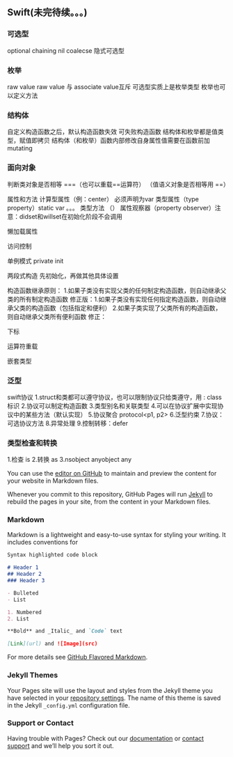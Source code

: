 ## Swift(未完待续。。。)


### 可选型

optional chaining
nil coalecse
隐式可选型

### 枚举
raw value
raw value 与 associate value互斥
可选型实质上是枚举类型
枚举也可以定义方法

### 结构体
自定义构造函数之后，默认构造函数失效
可失败构造函数
结构体和枚举都是值类型，赋值即拷贝
结构体（和枚举）函数内部修改自身属性值需要在函数前加mutating

### 面向对象
判断类对象是否相等 ===（也可以重载==运算符） （值语义对象是否相等用 ==）

属性和方法
计算型属性（例：center） 必须声明为var
类型属性（type property）static var 。。。
类型方法 （）
属性观察器（property observer）注意：didset和willset在初始化阶段不会调用

懒加载属性

访问控制

单例模式 private init

两段式构造 先初始化，再做其他具体设置

构造函数继承原则：
1.如果子类没有实现父类的任何制定构造函数，则自动继承父类的所有制定构造函数
修正版：1.如果子类没有实现任何指定构造函数，则自动继承父类的构造函数（包括指定和便利）
2.如果子类实现了父类所有的构造函数，则自动继承父类所有便利函数
修正：

下标

运算符重载

嵌套类型


### 泛型

swift协议
1.struct和类都可以遵守协议，也可以限制协议只给类遵守，用 : class 标识
2.协议可以制定构造函数
3.类型别名和关联类型
4.可以在协议扩展中实现协议中的某些方法（默认实现）
5.协议聚合 protocol<p1, p2>
6.泛型约束
7.协议：可选协议方法
8.异常处理
9.控制转移：defer

### 类型检查和转换
1.检查 is
2.转换 as
3.nsobject anyobject any








You can use the [editor on GitHub](https://github.com/gsdios/Notebook/edit/master/index.md) to maintain and preview the content for your website in Markdown files.

Whenever you commit to this repository, GitHub Pages will run [Jekyll](https://jekyllrb.com/) to rebuild the pages in your site, from the content in your Markdown files.

### Markdown

Markdown is a lightweight and easy-to-use syntax for styling your writing. It includes conventions for

```markdown
Syntax highlighted code block

# Header 1
## Header 2
### Header 3

- Bulleted
- List

1. Numbered
2. List

**Bold** and _Italic_ and `Code` text

[Link](url) and ![Image](src)
```

For more details see [GitHub Flavored Markdown](https://guides.github.com/features/mastering-markdown/).

### Jekyll Themes

Your Pages site will use the layout and styles from the Jekyll theme you have selected in your [repository settings](https://github.com/gsdios/Notebook/settings). The name of this theme is saved in the Jekyll `_config.yml` configuration file.

### Support or Contact

Having trouble with Pages? Check out our [documentation](https://help.github.com/categories/github-pages-basics/) or [contact support](https://github.com/contact) and we’ll help you sort it out.
